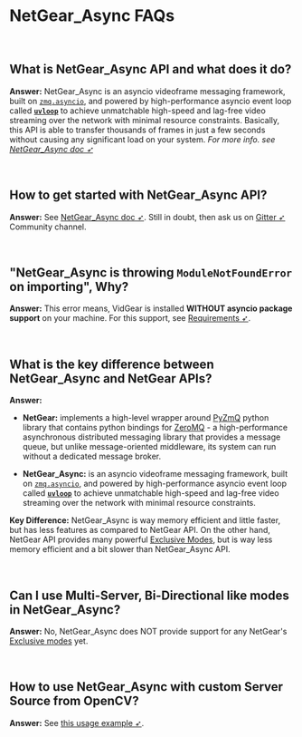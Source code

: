<!--
===============================================
vidgear library source-code is deployed under the Apache 2.0 License:

Copyright (c) 2019-2020 Abhishek Thakur(@abhiTronix) <abhi.una12@gmail.com>

Licensed under the Apache License, Version 2.0 (the "License");
you may not use this file except in compliance with the License.
You may obtain a copy of the License at

   http://www.apache.org/licenses/LICENSE-2.0

Unless required by applicable law or agreed to in writing, software
distributed under the License is distributed on an "AS IS" BASIS,
WITHOUT WARRANTIES OR CONDITIONS OF ANY KIND, either express or implied.
See the License for the specific language governing permissions and
limitations under the License.
===============================================
-->

# NetGear_Async FAQs

&nbsp;

## What is NetGear_Async API and what does it do?

**Answer:** NetGear_Async is an asyncio videoframe messaging framework, built on [`zmq.asyncio`](https://pyzmq.readthedocs.io/en/latest/api/zmq.asyncio.html), and powered by high-performance asyncio event loop called [**`uvloop`**](https://github.com/MagicStack/uvloop) to achieve unmatchable high-speed and lag-free video streaming over the network with minimal resource constraints. Basically, this API is able to transfer thousands of frames in just a few seconds without causing any significant load on your system. _For more info. see [NetGear_Async doc ➶](../../gears/netgear_async/overview/)_

&nbsp;

## How to get started with NetGear_Async API?

**Answer:** See [NetGear_Async doc ➶](../../gears/netgear_async/overview/). Still in doubt, then ask us on [Gitter ➶](https://gitter.im/vidgear/community) Community channel.

&nbsp;

## "NetGear_Async is throwing `ModuleNotFoundError` on importing", Why?

**Answer:** This error means, VidGear is installed **WITHOUT asyncio package support** on your machine. For this support, see [Requirements ➶](../../gears/netgear_async/usage/#requirement).

&nbsp;

## What is the key difference between NetGear_Async and NetGear APIs?

**Answer:** 

* **NetGear:** implements a high-level wrapper around [PyZmQ](https://github.com/zeromq/pyzmq) python library that contains python bindings for [ZeroMQ](http://zeromq.org/) - a high-performance asynchronous distributed messaging library that provides a message queue, but unlike message-oriented middleware, its system can run without a dedicated message broker. 

* **NetGear_Async:** is an asyncio videoframe messaging framework, built on [`zmq.asyncio`](https://pyzmq.readthedocs.io/en/latest/api/zmq.asyncio.html), and powered by high-performance asyncio event loop called [**`uvloop`**](https://github.com/MagicStack/uvloop) to achieve unmatchable high-speed and lag-free video streaming over the network with minimal resource constraints.

**Key Difference:** NetGear_Async is way memory efficient and little faster, but has less features as compared to NetGear API. On the other hand, NetGear API provides many powerful [Exclusive Modes](../../gears/netgear/overview/#exclusive-modes), but is way less memory efficient and a bit slower than NetGear_Async API.

&nbsp;

## Can I use Multi-Server, Bi-Directional like modes in NetGear_Async?

**Answer:** No, NetGear_Async does NOT provide support for any NetGear's [Exclusive modes](../../gears/netgear/overview/#exclusive-modes) yet.

&nbsp;

## How to use NetGear_Async with custom Server Source from OpenCV?

**Answer:** See [this usage example ➶](../../gears/netgear_async/usage/#using-netgear_async-with-a-custom-sourceopencv). 

&nbsp;
